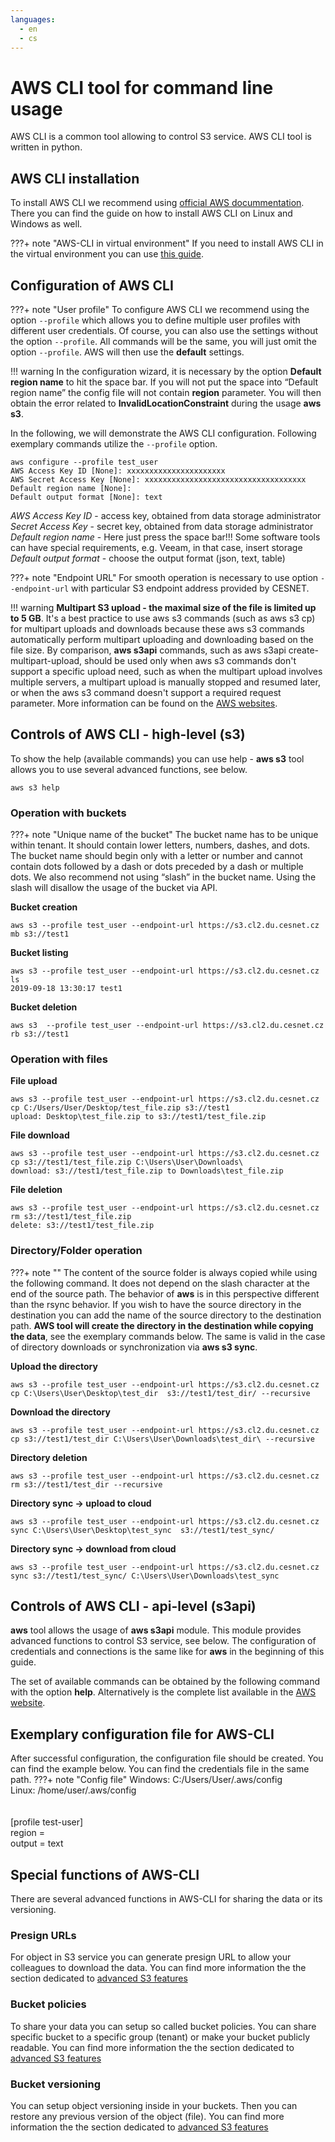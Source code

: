 ```yaml
---
languages:
  - en
  - cs
---
```


# AWS CLI tool for command line usage

AWS CLI is a common tool allowing to control S3 service. AWS CLI tool is written in python.

## AWS CLI installation

To install AWS CLI we recommend using [official AWS docummentation](https://docs.aws.amazon.com/cli/latest/userguide/getting-started-install.html). There you can find the guide on how to install AWS CLI on Linux and Windows as well.

???+ note "AWS-CLI in virtual environment"
    If you need to install AWS CLI in the virtual environment you can use [this guide](https://docs.aws.amazon.com/cli/latest/userguide/install-virtualenv.html).

## Configuration of AWS CLI

???+ note "User profile"
    To configure AWS CLI we recommend using the option `--profile` which allows you to define multiple user profiles with different user credentials. Of course, you can also use the settings without the option `--profile`. All commands will be the same, you will just omit the option `--profile`. AWS will then use the **default** settings.

!!! warning
    In the configuration wizard, it is necessary by the option **Default region name** to hit the space bar. If you will not put the space into “Default region name” the config file will not contain **region** parameter. You will then obtain the error related to **InvalidLocationConstraint** during the usage **aws s3**.

In the following, we will demonstrate the AWS CLI configuration. Following exemplary commands utilize the `--profile` option.

    aws configure --profile test_user
    AWS Access Key ID [None]: xxxxxxxxxxxxxxxxxxxxxx
    AWS Secret Access Key [None]: xxxxxxxxxxxxxxxxxxxxxxxxxxxxxxxxxxxx
    Default region name [None]:
    Default output format [None]: text

_AWS Access Key ID_ - access key, obtained from data storage administrator<br/>
_Secret Access Key_ - secret key, obtained from data storage administrator<br/>
_Default region name_ - Here just press the space bar!!! Some software tools can have special requirements, e.g. Veeam, in that case, insert storage<br/>
_Default output format_ - choose the output format (json, text, table)<br/>

???+ note "Endpoint URL"
    For smooth operation is necessary to use option `--endpoint-url` with particular S3 endpoint address provided by CESNET.

!!! warning
    **Multipart S3 upload - the maximal size of the file is limited up to 5 GB**. It's a best practice to use aws s3 commands (such as aws s3 cp) for multipart uploads and downloads because these aws s3 commands automatically perform multipart uploading and downloading based on the file size. By comparison, **aws s3api** commands, such as aws s3api create-multipart-upload, should be used only when aws s3 commands don't support a specific upload need, such as when the multipart upload involves multiple servers, a multipart upload is manually stopped and resumed later, or when the aws s3 command doesn't support a required request parameter. More information can be found on the [AWS websites](https://aws.amazon.com/premiumsupport/knowledge-center/s3-multipart-upload-cli/).

## Controls of AWS CLI - high-level (s3)

To show the help (available commands) you can use help - **aws s3** tool allows you to use several advanced functions, see below.

    aws s3 help

### Operation with buckets
???+ note "Unique name of the bucket"
    The bucket name has to be unique within tenant. It should contain lower letters, numbers, dashes, and dots. The bucket name should begin only with a letter or number and cannot contain dots followed by a dash or dots preceded by a dash or multiple dots. We also recommend not using “slash” in the bucket name. Using the slash will disallow the usage of the bucket via API.

**Bucket creation**
    
    aws s3 --profile test_user --endpoint-url https://s3.cl2.du.cesnet.cz mb s3://test1

**Bucket listing**
    
    aws s3 --profile test_user --endpoint-url https://s3.cl2.du.cesnet.cz ls
    2019-09-18 13:30:17 test1

**Bucket deletion**

    aws s3  --profile test_user --endpoint-url https://s3.cl2.du.cesnet.cz rb s3://test1

### Operation with files
**File upload**

    aws s3 --profile test_user --endpoint-url https://s3.cl2.du.cesnet.cz cp C:/Users/User/Desktop/test_file.zip s3://test1
    upload: Desktop\test_file.zip to s3://test1/test_file.zip

**File download**

    aws s3 --profile test_user --endpoint-url https://s3.cl2.du.cesnet.cz cp s3://test1/test_file.zip C:\Users\User\Downloads\
    download: s3://test1/test_file.zip to Downloads\test_file.zip

**File deletion**

    aws s3 --profile test_user --endpoint-url https://s3.cl2.du.cesnet.cz rm s3://test1/test_file.zip 
    delete: s3://test1/test_file.zip

### Directory/Folder operation
???+ note ""
    The content of the source folder is always copied while using the following command. It does not depend on the slash character at the end of the source path. The behavior of **aws** is in this perspective different than the rsync behavior. If you wish to have the source directory in the destination you can add the name of the source directory to the destination path. **AWS tool will create the directory in the destination while copying the data**, see the exemplary commands below. The same is valid in the case of directory downloads or synchronization via **aws s3 sync**.

**Upload the directory**

    aws s3 --profile test_user --endpoint-url https://s3.cl2.du.cesnet.cz cp C:\Users\User\Desktop\test_dir  s3://test1/test_dir/ --recursive

**Download the directory**

    aws s3 --profile test_user --endpoint-url https://s3.cl2.du.cesnet.cz cp s3://test1/test_dir C:\Users\User\Downloads\test_dir\ --recursive

**Directory deletion**

    aws s3 --profile test_user --endpoint-url https://s3.cl2.du.cesnet.cz rm s3://test1/test_dir --recursive

**Directory sync -> upload to cloud**

    aws s3 --profile test_user --endpoint-url https://s3.cl2.du.cesnet.cz sync C:\Users\User\Desktop\test_sync  s3://test1/test_sync/

**Directory sync -> download from cloud**

    aws s3 --profile test_user --endpoint-url https://s3.cl2.du.cesnet.cz sync s3://test1/test_sync/ C:\Users\User\Downloads\test_sync

## Controls of AWS CLI - api-level (s3api)

**aws** tool allows the usage of **aws s3api** module. This module provides advanced functions to control S3 service, see below. The configuration of credentials and connections is the same like for **aws** in the beginning of this guide.

The set of available commands can be obtained by the following command with the option **help**. Alternatively is the complete list available in the [AWS website](https://docs.aws.amazon.com/cli/latest/reference/s3api/index.html).

## Exemplary configuration file for AWS-CLI
After successful configuration, the configuration file should be created. You can find the example below. You can find the credentials file in the same path.
???+ note "Config file"
    Windows: C:/Users/User/.aws/config<br/>
    Linux:   /home/user/.aws/config<br/>    
    <br/>[profile test-user]<br/>
    region =<br/>
    output = text<br/>


## Special functions of AWS-CLI
There are several advanced functions in AWS-CLI for sharing the data or its versioning.

### Presign URLs
For object in S3 service you can generate presign URL to allow your colleagues to download the data. You can find more information the the section dedicated to [advanced S3 features](s3-features.md)

### Bucket policies
To share your data you can setup so called bucket policies. You can share specific bucket to a specific group (tenant) or make your bucket publicly readable. You can find more information the the section dedicated to [advanced S3 features](s3-features.md)

### Bucket versioning
You can setup object versioning inside in your buckets. Then you can restore any previous version of the object (file). You can find more information the the section dedicated to [advanced S3 features](s3-features.md)

